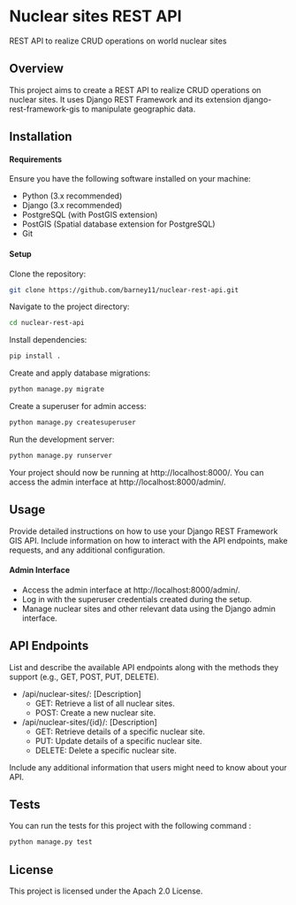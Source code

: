 # Nuclear sites REST API
REST API to realize CRUD operations on world nuclear sites

## Overview
This project aims to create a REST API to realize CRUD operations on nuclear sites. It uses Django REST Framework and its extension django-rest-framework-gis to manipulate geographic data.

## Installation

#### Requirements

Ensure you have the following software installed on your machine:

* Python (3.x recommended)
* Django (3.x recommended)
* PostgreSQL (with PostGIS extension)
* PostGIS (Spatial database extension for PostgreSQL)
* Git

#### Setup

Clone the repository:

```bash
git clone https://github.com/barney11/nuclear-rest-api.git
```

Navigate to the project directory:


```bash
cd nuclear-rest-api
```

Install dependencies:

```bash
pip install .
```

Create and apply database migrations:

```bash
python manage.py migrate
```

Create a superuser for admin access:


```bash
python manage.py createsuperuser
```

Run the development server:

```bash
python manage.py runserver
```

Your project should now be running at http://localhost:8000/. You can access the admin interface at http://localhost:8000/admin/.

## Usage

Provide detailed instructions on how to use your Django REST Framework GIS API. Include information on how to interact with the API endpoints, make requests, and any additional configuration.

#### Admin Interface

* Access the admin interface at http://localhost:8000/admin/.
* Log in with the superuser credentials created during the setup.
* Manage nuclear sites and other relevant data using the Django admin interface.

## API Endpoints

List and describe the available API endpoints along with the methods they support (e.g., GET, POST, PUT, DELETE).

* /api/nuclear-sites/: [Description]
    * GET: Retrieve a list of all nuclear sites.
    * POST: Create a new nuclear site.
* /api/nuclear-sites/{id}/: [Description]
    * GET: Retrieve details of a specific nuclear site.
    * PUT: Update details of a specific nuclear site.
    * DELETE: Delete a specific nuclear site.

Include any additional information that users might need to know about your API.

## Tests

You can run the tests for this project with the following command :

```bash
python manage.py test
```

## License

This project is licensed under the Apach 2.0 License.